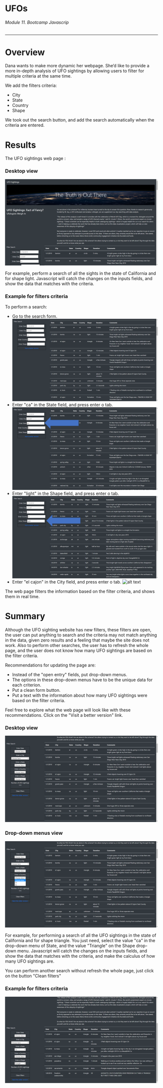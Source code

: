 # UFOs
###### Module 11. Bootcamp Javascrip
__________________________________

# Overview
Dana wants to make more dynamic her webpage. She’d like to provide a more in-depth analysis of UFO sightings by allowing users to filter for multiple criteria at the same time.

We add the filters criteria:

- City
- State 
- Country
- Shape

We took out the search button, and add the search automatically when the criteria are entered.


# Results

The UFO sightings web page :

### Desktop view
![alt text](./static/images/pageView1.png)

For example, perform a search of all the sights in the state of California and for shape light.
Javascript will catch the changes on the inputs fields, and show the data that matches with the criteria.

### Example for filters criteria
To perform a search:

- Go to the search form.
![alt text](./static/images/pagefilter1.png)
- Enter "ca" in the State field, and press enter o tab.
![alt text](./static/images/pagefilter1-flow1.png)
- Enter "light" in the Shape field, and press enter o tab.
![alt text](./static/images/pagefilter1-flow2.png)
- Enter "el cajon" in the City field, and press enter o tab.
![alt text](./static/images/pagefilter1-flow3.png)

The web page filters the information based on the filter criteria, and shows them in real time. 

# Summary

Although the UFO sighting website has new filters, these filters are open, the user can put anything to search and the criteria may not match anything in the data, given zero results and a feeling that maybe the site does not work. Also to perform other searches, the user has to refresh the whole page, and the user does not know how many UFO sightings are based on the filter criteria.

Recommendations for updating the page are:

- Instead of the "open entry" fields, put drop-down menus.
- The options in these drop-down menus have to be the unique data for each criterion.
- Put a clean form button.
- Put a text with the information about how many UFO sightings were based on the filter criteria.

Feel free to explore what the web page will look like with these recommendations. Click on the "Visit a better version" link.

### Desktop view
![alt text](./static/images/pagefilter2.png)


### Drop-down menus view
![alt text](./static/images/pageDropdown.png)

For example, for performing a search of all the UFO sightings in the state of California and for shape triangle. You just need, select the value "ca" in the drop-down menu of State, and the value "Triangle" on the Shape drop-down menu. 
Javascript will catch the changes on the inputs fields, and show the data that matches with the criteria, and make the calculus of how many UFO sightings are.

You can perform another search without refresh the whole page, just click on the button "Clean filters"

### Example for filters criteria
![alt text](./static/images/pagefilter3.png)
